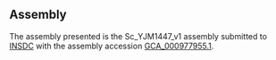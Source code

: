 

Assembly
--------

The assembly presented is the Sc\_YJM1447\_v1 assembly submitted to
[INSDC](http://www.insdc.org) with the assembly accession
[GCA\_000977955.1](http://www.ebi.ac.uk/ena/data/view/GCA_000977955.1).
